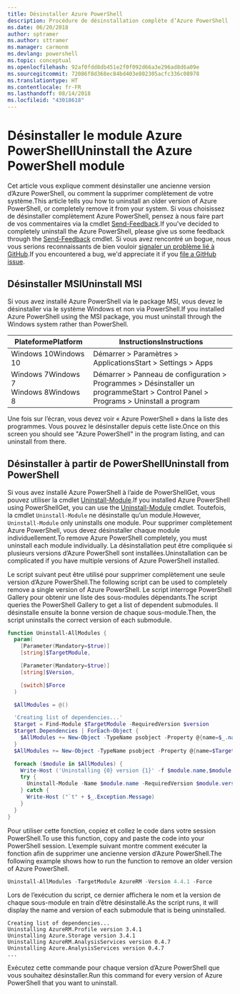 ```yaml
---
title: Désinstaller Azure PowerShell
description: Procédure de désinstallation complète d’Azure PowerShell
ms.date: 06/20/2018
author: sptramer
ms.author: sttramer
ms.manager: carmonm
ms.devlang: powershell
ms.topic: conceptual
ms.openlocfilehash: 92af0fdd8db451e2f0f092d66a3e296ad8d6a09e
ms.sourcegitcommit: 72086f8d368ec84bd403e802305acfc336c08978
ms.translationtype: HT
ms.contentlocale: fr-FR
ms.lasthandoff: 08/14/2018
ms.locfileid: "43018618"
---
```

# <a name="uninstall-the-azure-powershell-module"></a><span data-ttu-id="6d677-103">Désinstaller le module Azure PowerShell</span><span class="sxs-lookup"><span data-stu-id="6d677-103">Uninstall the Azure PowerShell module</span></span>

<span data-ttu-id="6d677-104">Cet article vous explique comment désinstaller une ancienne version d’Azure PowerShell, ou comment la supprimer complètement de votre système.</span><span class="sxs-lookup"><span data-stu-id="6d677-104">This article tells you how to uninstall an older version of Azure PowerShell, or completely remove it from your system.</span></span> <span data-ttu-id="6d677-105">Si vous choisissez de désinstaller complètement Azure PowerShell, pensez à nous faire part de vos commentaires via la cmdlet [Send-Feedback](/powershell/module/azurerm.profile/send-feedback).</span><span class="sxs-lookup"><span data-stu-id="6d677-105">If you've decided to completely uninstall the Azure PowerShell, please give us some feedback through the [Send-Feedback](/powershell/module/azurerm.profile/send-feedback) cmdlet.</span></span>
<span data-ttu-id="6d677-106">Si vous avez rencontré un bogue, nous vous serions reconnaissants de bien vouloir [signaler un problème lié à GitHub](https://github.com/azure/azure-powershell/issues).</span><span class="sxs-lookup"><span data-stu-id="6d677-106">If you encountered a bug, we'd appreciate it if you [file a GitHub issue](https://github.com/azure/azure-powershell/issues).</span></span>

## <a name="uninstall-msi"></a><span data-ttu-id="6d677-107">Désinstaller MSI</span><span class="sxs-lookup"><span data-stu-id="6d677-107">Uninstall MSI</span></span>

<span data-ttu-id="6d677-108">Si vous avez installé Azure PowerShell via le package MSI, vous devez le désinstaller via le système Windows et non via PowerShell.</span><span class="sxs-lookup"><span data-stu-id="6d677-108">If you installed Azure PowerShell using the MSI package, you must uninstall through the Windows system rather than PowerShell.</span></span>

| <span data-ttu-id="6d677-109">Plateforme</span><span class="sxs-lookup"><span data-stu-id="6d677-109">Platform</span></span> | <span data-ttu-id="6d677-110">Instructions</span><span class="sxs-lookup"><span data-stu-id="6d677-110">Instructions</span></span> |
|----------|--------------|
| <span data-ttu-id="6d677-111">Windows 10</span><span class="sxs-lookup"><span data-stu-id="6d677-111">Windows 10</span></span> | <span data-ttu-id="6d677-112">Démarrer > Paramètres > Applications</span><span class="sxs-lookup"><span data-stu-id="6d677-112">Start > Settings > Apps</span></span> |
| <span data-ttu-id="6d677-113">Windows 7</span><span class="sxs-lookup"><span data-stu-id="6d677-113">Windows 7</span></span> </br><span data-ttu-id="6d677-114">Windows 8</span><span class="sxs-lookup"><span data-stu-id="6d677-114">Windows 8</span></span> | <span data-ttu-id="6d677-115">Démarrer > Panneau de configuration > Programmes > Désinstaller un programme</span><span class="sxs-lookup"><span data-stu-id="6d677-115">Start > Control Panel > Programs > Uninstall a program</span></span> |

<span data-ttu-id="6d677-116">Une fois sur l’écran, vous devez voir « Azure PowerShell » dans la liste des programmes. Vous pouvez le désinstaller depuis cette liste.</span><span class="sxs-lookup"><span data-stu-id="6d677-116">Once on this screen you should see "Azure PowerShell" in the program listing, and can uninstall from there.</span></span>

## <a name="uninstall-from-powershell"></a><span data-ttu-id="6d677-117">Désinstaller à partir de PowerShell</span><span class="sxs-lookup"><span data-stu-id="6d677-117">Uninstall from PowerShell</span></span>

<span data-ttu-id="6d677-118">Si vous avez installé Azure PowerShell à l’aide de PowerShellGet, vous pouvez utiliser la cmdlet [Uninstall-Module](/powershell/module/powershellget/uninstall-module).</span><span class="sxs-lookup"><span data-stu-id="6d677-118">If you installed Azure PowerShell using PowerShellGet, you can use the [Uninstall-Module](/powershell/module/powershellget/uninstall-module) cmdlet.</span></span> <span data-ttu-id="6d677-119">Toutefois, la cmdlet `Uninstall-Module` ne désinstalle qu’un module.</span><span class="sxs-lookup"><span data-stu-id="6d677-119">However, `Uninstall-Module` only uninstalls one module.</span></span> <span data-ttu-id="6d677-120">Pour supprimer complètement Azure PowerShell, vous devez désinstaller chaque module individuellement.</span><span class="sxs-lookup"><span data-stu-id="6d677-120">To remove Azure PowerShell completely, you must uninstall each module individually.</span></span> <span data-ttu-id="6d677-121">La désinstallation peut être compliquée si plusieurs versions d’Azure PowerShell sont installées.</span><span class="sxs-lookup"><span data-stu-id="6d677-121">Uninstallation can be complicated if you have multiple versions of Azure PowerShell installed.</span></span>

<span data-ttu-id="6d677-122">Le script suivant peut être utilisé pour supprimer complètement une seule version d’Azure PowerShell.</span><span class="sxs-lookup"><span data-stu-id="6d677-122">The following script can be used to completely remove a single version of Azure PowerShell.</span></span> <span data-ttu-id="6d677-123">Le script interroge PowerShell Gallery pour obtenir une liste des sous-modules dépendants.</span><span class="sxs-lookup"><span data-stu-id="6d677-123">The script queries the PowerShell Gallery to get a list of dependent submodules.</span></span> <span data-ttu-id="6d677-124">Il désinstalle ensuite la bonne version de chaque sous-module.</span><span class="sxs-lookup"><span data-stu-id="6d677-124">Then, the script uninstalls the correct version of each submodule.</span></span>

```powershell
function Uninstall-AllModules {
  param(
    [Parameter(Mandatory=$true)]
    [string]$TargetModule,

    [Parameter(Mandatory=$true)]
    [string]$Version,

    [switch]$Force
  )

  $AllModules = @()

  'Creating list of dependencies...'
  $target = Find-Module $TargetModule -RequiredVersion $version
  $target.Dependencies | ForEach-Object {
    $AllModules += New-Object -TypeName psobject -Property @{name=$_.name; version=$_.requiredversion}
  }
  $AllModules += New-Object -TypeName psobject -Property @{name=$TargetModule; version=$Version}

  foreach ($module in $AllModules) {
    Write-Host ('Uninstalling {0} version {1}' -f $module.name,$module.version)
    try {
      Uninstall-Module -Name $module.name -RequiredVersion $module.version -Force:$Force -ErrorAction Stop
    } catch {
      Write-Host ("`t" + $_.Exception.Message)
    }
  }
}
```

<span data-ttu-id="6d677-125">Pour utiliser cette fonction, copiez et collez le code dans votre session PowerShell.</span><span class="sxs-lookup"><span data-stu-id="6d677-125">To use this function, copy and paste the code into your PowerShell session.</span></span> <span data-ttu-id="6d677-126">L’exemple suivant montre comment exécuter la fonction afin de supprimer une ancienne version d’Azure PowerShell.</span><span class="sxs-lookup"><span data-stu-id="6d677-126">The following example shows how to run the function to remove an older version of Azure PowerShell.</span></span>

```powershell
Uninstall-AllModules -TargetModule AzureRM -Version 4.4.1 -Force
```

<span data-ttu-id="6d677-127">Lors de l’exécution du script, ce dernier affichera le nom et la version de chaque sous-module en train d’être désinstallé.</span><span class="sxs-lookup"><span data-stu-id="6d677-127">As the script runs, it will display the name and version of each submodule that is being uninstalled.</span></span>

```output
Creating list of dependencies...
Uninstalling AzureRM.Profile version 3.4.1
Uninstalling Azure.Storage version 3.4.1
Uninstalling AzureRM.AnalysisServices version 0.4.7
Uninstalling Azure.AnalysisServices version 0.4.7
...
```

<span data-ttu-id="6d677-128">Exécutez cette commande pour chaque version d’Azure PowerShell que vous souhaitez désinstaller.</span><span class="sxs-lookup"><span data-stu-id="6d677-128">Run this command for every version of Azure PowerShell that you want to uninstall.</span></span>
